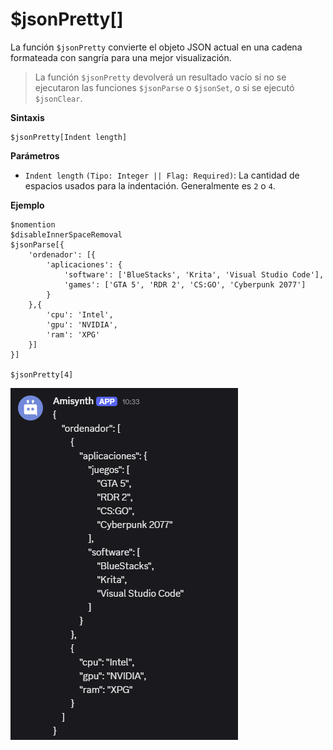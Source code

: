 
# $jsonPretty[]
La función `$jsonPretty` convierte el objeto JSON actual en una cadena formateada con sangría para una mejor visualización.  

> La función `$jsonPretty` devolverá un resultado vacío si no se ejecutaron las funciones `$jsonParse` o `$jsonSet`, o si se ejecutó `$jsonClear`.  

**Sintaxis**
```plaintext
$jsonPretty[Indent length]
```

**Parámetros**
- `Indent length` `(Tipo: Integer || Flag: Required)`: La cantidad de espacios usados para la indentación. Generalmente es `2` o `4`.  

**Ejemplo** 
```plaintext
$nomention
$disableInnerSpaceRemoval
$jsonParse[{
    'ordenador': [{
        'aplicaciones': {
            'software': ['BlueStacks', 'Krita', 'Visual Studio Code'],
            'games': ['GTA 5', 'RDR 2', 'CS:GO', 'Cyberpunk 2077']
        }
    },{
        'cpu': 'Intel',
        'gpu': 'NVIDIA',
        'ram': 'XPG'
    }]
}]

$jsonPretty[4]
```
![alt text](image-40.png)